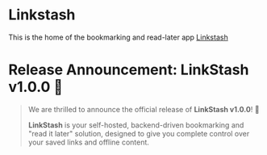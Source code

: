 # Linkstash

This is the home of the bookmarking and read-later app [Linkstash](https://github.com/ahmadfarhan1981/linkstash)

# Release Announcement: LinkStash v1.0.0 🚀

> We are thrilled to announce the official release of **LinkStash v1.0.0**! 🎉
> 
> **LinkStash** is your self-hosted, backend-driven bookmarking and "read it later" solution, designed to give you complete control over your saved links and offline content.




